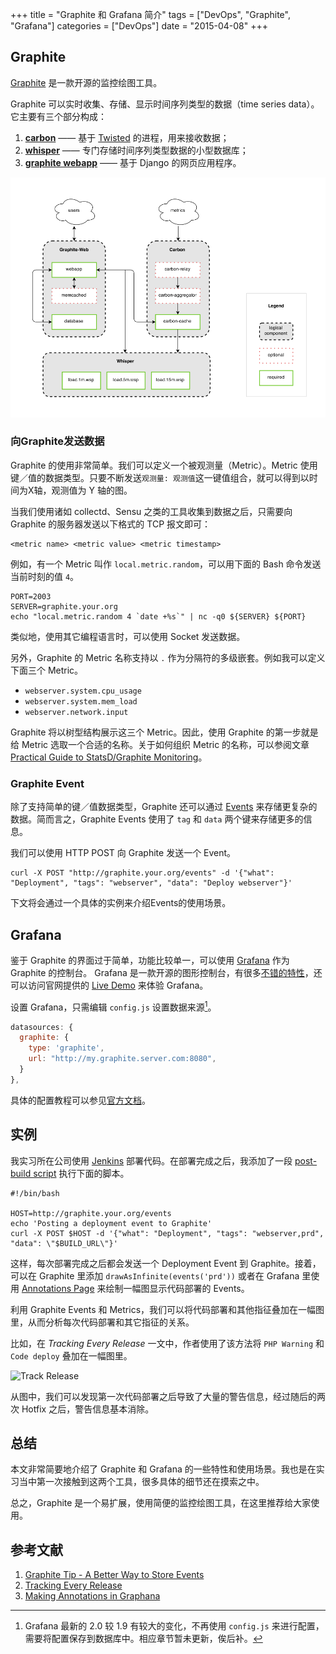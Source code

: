 +++
title       = "Graphite 和 Grafana 简介"
tags        = ["DevOps", "Graphite", "Grafana"]
categories  = ["DevOps"]
date        = "2015-04-08"
+++

## Graphite

[Graphite](http://graphite.wikidot.com/start) 是一款开源的监控绘图工具。

Graphite 可以实时收集、存储、显示时间序列类型的数据（time series data）。它主要有三个部分构成：
<!--more-->

1. **[carbon](https://github.com/graphite-project/carbon)** —— 基于 [Twisted](https://twistedmatrix.com/trac/) 的进程，用来接收数据；
2. **[whisper](https://github.com/graphite-project/whisper)** —— 专门存储时间序列类型数据的小型数据库；
3. **[graphite webapp](https://github.com/graphite-project/graphite-web)** —— 基于 Django 的网页应用程序。

![Graphite Overview](https://raw.githubusercontent.com/graphite-project/graphite-web/master/webapp/content/img/overview.png)

### 向Graphite发送数据

Graphite 的使用非常简单。我们可以定义一个被观测量（Metric）。Metric 使用键／值的数据类型。只要不断发送`观测量: 观测值`这一键值组合，就可以得到以时间为X轴，观测值为 Y 轴的图。

当我们使用诸如 collectd、Sensu 之类的工具收集到数据之后，只需要向 Graphite 的服务器发送以下格式的 TCP 报文即可：

```
<metric name> <metric value> <metric timestamp>
```

例如，有一个 Metric 叫作 `local.metric.random`，可以用下面的 Bash 命令发送当前时刻的值 `4`。

```shell
PORT=2003
SERVER=graphite.your.org
echo "local.metric.random 4 `date +%s`" | nc -q0 ${SERVER} ${PORT}
```

类似地，使用其它编程语言时，可以使用 Socket 发送数据。

另外，Graphite 的 Metric 名称支持以 `.` 作为分隔符的多级嵌套。例如我可以定义下面三个 Metric。

* `webserver.system.cpu_usage`
* `webserver.system.mem_load`
* `webserver.network.input`

Graphite 将以树型结构展示这三个 Metric。因此，使用 Graphite 的第一步就是给 Metric 选取一个合适的名称。关于如何组织 Metric 的名称，可以参阅文章 [Practical Guide to StatsD/Graphite Monitoring](http://matt.aimonetti.net/posts/2013/06/26/practical-guide-to-graphite-monitoring/)。

### Graphite Event

除了支持简单的键／值数据类型，Graphite 还可以通过 [Events](http://graphite.readthedocs.org/en/1.0/functions.html#graphite.render.functions.events) 来存储更复杂的数据。简而言之，Graphite Events 使用了 `tag` 和 `data` 两个键来存储更多的信息。

我们可以使用 HTTP POST 向 Graphite 发送一个 Event。

```shell
curl -X POST "http://graphite.your.org/events" -d '{"what": "Deployment", "tags": "webserver", "data": "Deploy webserver"}'
```

下文将会通过一个具体的实例来介绍Events的使用场景。

## Grafana

鉴于 Graphite 的界面过于简单，功能比较单一，可以使用 [Grafana](http://grafana.org/) 作为 Graphite 的控制台。 Grafana 是一款开源的图形控制台，有很多[不错的特性](http://grafana.org/features)，还可以访问官网提供的 [Live Demo](http://play.grafana.org) 来体验 Grafana。

设置 Grafana，只需编辑 `config.js` 设置数据来源[^update]。

```js
datasources: {
  graphite: {
    type: 'graphite',
    url: "http://my.graphite.server.com:8080",
  }
},
```

具体的配置教程可以参见[官方文档](http://docs.grafana.org/v1.9/installation/)。

## 实例

我实习所在公司使用 [Jenkins](https://jenkins-ci.org) 部署代码。在部署完成之后，我添加了一段 [post-build script](https://wiki.jenkins-ci.org/display/JENKINS/PostBuildScript+Plugin) 执行下面的脚本。

```shell
#!/bin/bash

HOST=http://graphite.your.org/events
echo 'Posting a deployment event to Graphite'
curl -X POST $HOST -d '{"what": "Deployment", "tags": "webserver,prd", "data": \"$BUILD_URL\"}'
```

这样，每次部署完成之后都会发送一个 Deployment Event 到 Graphite。接着，可以在 Graphite 里添加 `drawAsInfinite(events('prd'))` 或者在 Grafana 里使用 [Annotations Page](http://grafana.org/docs/features/annotations/) 来绘制一幅图显示代码部署的 Events。

利用 Graphite Events 和 Metrics，我们可以将代码部署和其他指征叠加在一幅图里，从而分析每次代码部署和其它指征的关系。

比如，在 *Tracking Every Release* 一文中，作者使用了该方法将 `PHP Warning` 和 `Code deploy` 叠加在一幅图里。

![Track Release](https://codeascraft.com/wp-content/uploads/2010/12/warnings_1hr_deploys3.png)

从图中，我们可以发现第一次代码部署之后导致了大量的警告信息，经过随后的两次 Hotfix 之后，警告信息基本消除。

## 总结
本文非常简要地介绍了 Graphite 和 Grafana 的一些特性和使用场景。我也是在实习当中第一次接触到这两个工具，很多具体的细节还在摸索之中。

总之，Graphite 是一个易扩展，使用简便的监控绘图工具，在这里推荐给大家使用。

## 参考文献
1. [Graphite Tip - A Better Way to Store Events](http://obfuscurity.com/2014/01/Graphite-Tip-A-Better-Way-to-Store-Events)
2. [Tracking Every Release](https://codeascraft.com/2010/12/08/track-every-release/)
3. [Making Annotations in Graphana](http://joshhertz.se/post/making-annotations-in-graphana)

[^update]: Grafana 最新的 2.0 较 1.9 有较大的变化，不再使用 `config.js` 来进行配置，需要将配置保存到数据库中。相应章节暂未更新，俟后补。
